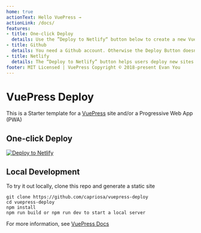 ```yaml
---
home: true
actionText: Hello VuePress →
actionLink: /docs/
features:
- title: One-click Deploy
  details: Use the ”Deploy to Netlify“ button below to create a new VuePress installation with one simple click.
- title: Github
  details: You need a Github account. Otherwise the Deploy Button doesn't work.
- title: Netlify
  details: The “Deploy to Netlify” button helps users deploy new sites from templates with one single click on Netlify.
footer: MIT Licensed | VuePress Copyright © 2018-present Evan You
---
```




# VuePress Deploy

This is a Starter template for a [VuePress](https://vuepress.vuejs.org) site and/or a Progressive Web App (PWA)

## One-click Deploy

[![Deploy to Netlify](https://www.netlify.com/img/deploy/button.svg)](https://app.netlify.com/start/deploy?repository=https://github.com/capriosa/vuepress-deploy)

## Local Development

To try it out locally, clone this repo and generate a static site

```bash{3}
git clone https://github.com/capriosa/vuepress-deploy
cd vuepress-deploy
npm install
npm run build or npm run dev to start a local server
```

For more information, see [VuePress Docs](https://vuepress.vuejs.org)

